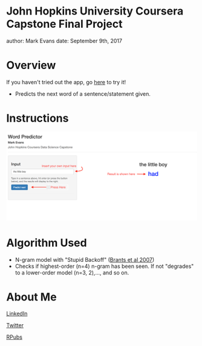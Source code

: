 John Hopkins University Coursera Capstone Final Project
========================================================
author: Mark Evans 
date: September 9th, 2017 

Overview
========================================================

If you haven't tried out the app, go [here](https://meutband.shinyapps.io/ShinyApp/) to try it!
 
- Predicts the next word of a sentence/statement given.

Instructions
========================================================

![Instructions](images/instructions.png)

Algorithm Used
========================================================

- N-gram model with "Stupid Backoff" ([Brants et al 2007](http://www.cs.columbia.edu/~smaskey/CS6998-0412/supportmaterial/langmodel_mapreduce.pdf))
- Checks if highest-order (n=4) n-gram has been seen. If not "degrades" to a lower-order model (n=3, 2),..., and so on.

About Me
========================================================

[LinkedIn](https://www.linkedin.com/in/markhevans/)

[Twitter](https://twitter.com/markhevans1)

[RPubs](http://rpubs.com/meutband)
